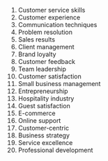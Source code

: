 1. Customer service skills
2. Customer experience
3. Communication techniques
4. Problem resolution
5. Sales results
6. Client management
7. Brand loyalty
8. Customer feedback
9. Team leadership
10. Customer satisfaction
11. Small business management
12. Entrepreneurship
13. Hospitality industry
14. Guest satisfaction
15. E-commerce
16. Online support
17. Customer-centric
18. Business strategy
19. Service excellence
20. Professional development

